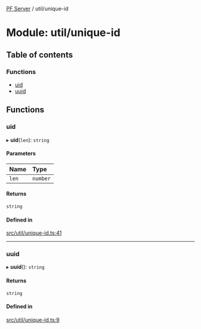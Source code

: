 [PF Server](../README.md) / util/unique-id

# Module: util/unique-id

## Table of contents

### Functions

- [uid](util_unique_id.md#uid)
- [uuid](util_unique_id.md#uuid)

## Functions

### uid

▸ **uid**(`len`): `string`

#### Parameters

| Name | Type |
| :------ | :------ |
| `len` | `number` |

#### Returns

`string`

#### Defined in

[src/util/unique-id.ts:41](https://bitbucket.org/bravebits/pfserver/src/83cf3bb/src/util/unique-id.ts#lines-41)

___

### uuid

▸ **uuid**(): `string`

#### Returns

`string`

#### Defined in

[src/util/unique-id.ts:9](https://bitbucket.org/bravebits/pfserver/src/83cf3bb/src/util/unique-id.ts#lines-9)
